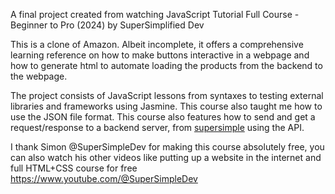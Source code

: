 A final project created from watching JavaScript Tutorial Full Course - Beginner to Pro (2024) by SuperSimplified Dev

This is a clone of Amazon. Albeit incomplete, it offers a comprehensive learning reference on how to make buttons interactive in a webpage and how to generate html to automate loading the products from the backend to the webpage.

The project consists of JavaScript lessons from syntaxes to testing external libraries and frameworks using Jasmine.
This course also taught me how to use the JSON file format.
This course also features how to send and get a request/response to a backend server, from [supersimple](https://supersimplebackend.dev/) using the API.


I thank Simon @SuperSimpleDev for making this course absolutely free, you can also watch his other videos like putting up a website in the internet and full HTML+CSS course for free
https://www.youtube.com/@SuperSimpleDev
